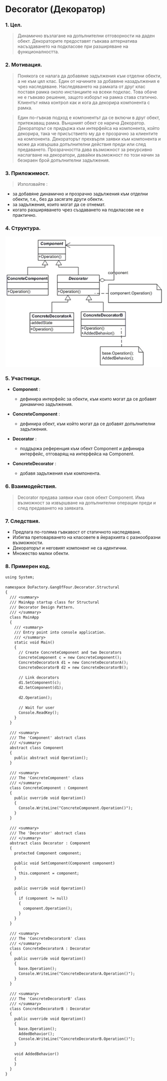# Decorator (Декоратор)

### 1. Цел.
> Динамично възлагане на допълнителни отговорности на даден обект. Декораторите предоставят гъвкава 
алтернатива насъздаването на подкласове при разширяване на функционалността.

### 2. Мотивация.
> Понякога се налага да добавяме задължения към отделни обекти, а не към цял клас. Един от начините за добавяне 
назадължения е чрез наследяване. Наследяването на рамката от друг клас поставя рамка около инстанциите
на всеки подклас. Това обаче не е гъвкаво решение, защото изборът на рамка става статично. Клиентът няма 
контрол как и кога да декорира компонента с рамка.

> Един по-гъвкав подход е компонентът да се включи в друг обект, притежаващ рамка. Външният обект се нарича Декоратор. 
 Декораторът се придържа към интерфейса на компонента, който декорира, така че присъствието му да е прозрачно 
 за клиентите на компонента. Декораторът прехвърля заявки към компонента и може да извършва допълнителни действия 
 преди или след предаването. Прозрачността дава възможност за рекурсивно наслагване на декоратори, давайки възможност 
 по този начин за безкраен брой допълнителни задължения.

### 3. Приложимост.
> Използвайте :
* за добавяне динамично и прозрачно задължения към отделни обекти, т.е., без да засягате други обекти. 
* за задължения, които могат да се отнемат.
* когато разширяването чрез създаването на подкласове не е практично.

### 4. Структура.
![схема](https://github.com/Borayvor/TelerikAcademy_2015_2016/blob/master/H08_High_Quality_Code/S15_StructuralPatterns/Diagrams/decorator.jpg)

### 5. Участници.
* **Component** :
    * дефинира интерфейс за обекти, към които могат да се добавят динамично задължения.
    
* **ConcreteComponent** :
    * дефинира обект, към който могат да се добавят допълнителни задължения.

* **Decorator** :
    * поддържа референция към обект Component и дефинира интерфейс, отговарящ на интерфейса на Component.

* **ConcreteDecorator** :
    * добавя задължения към компонента.


### 6. Взаимодействия.
> Decorator предава заявки към своя обект Component. Има възможност за извършване на допълнителни операции 
преди и след предаването на заявката.

### 7. Следствия.
* Предлага по-голяма гъвкавост от статичното наследяване.
* Избягва претоварването на класовете в йерархията с разнообразни възможности.
* Декораторът и неговият компонент не са идентични.
* Множество малки обекти.


### 8. Примерен код.
```
using System;
 
namespace DoFactory.GangOfFour.Decorator.Structural
{
  /// <summary>
  /// MainApp startup class for Structural 
  /// Decorator Design Pattern.
  /// </summary>
  class MainApp
  {
    /// <summary>
    /// Entry point into console application.
    /// </summary>
    static void Main()
    {
      // Create ConcreteComponent and two Decorators
      ConcreteComponent c = new ConcreteComponent();
      ConcreteDecoratorA d1 = new ConcreteDecoratorA();
      ConcreteDecoratorB d2 = new ConcreteDecoratorB();
 
      // Link decorators
      d1.SetComponent(c);
      d2.SetComponent(d1);
 
      d2.Operation();
 
      // Wait for user
      Console.ReadKey();
    }
  }
 
  /// <summary>
  /// The 'Component' abstract class
  /// </summary>
  abstract class Component
  {
    public abstract void Operation();
  }
 
  /// <summary>
  /// The 'ConcreteComponent' class
  /// </summary>
  class ConcreteComponent : Component
  {
    public override void Operation()
    {
      Console.WriteLine("ConcreteComponent.Operation()");
    }
  }
 
  /// <summary>
  /// The 'Decorator' abstract class
  /// </summary>
  abstract class Decorator : Component
  {
    protected Component component;
 
    public void SetComponent(Component component)
    {
      this.component = component;
    }
 
    public override void Operation()
    {
      if (component != null)
      {
        component.Operation();
      }
    }
  }
 
  /// <summary>
  /// The 'ConcreteDecoratorA' class
  /// </summary>
  class ConcreteDecoratorA : Decorator
  {
    public override void Operation()
    {
      base.Operation();
      Console.WriteLine("ConcreteDecoratorA.Operation()");
    }
  }
 
  /// <summary>
  /// The 'ConcreteDecoratorB' class
  /// </summary>
  class ConcreteDecoratorB : Decorator
  {
    public override void Operation()
    {
      base.Operation();
      AddedBehavior();
      Console.WriteLine("ConcreteDecoratorB.Operation()");
    }
 
    void AddedBehavior()
    {
    }
  }
}
```





